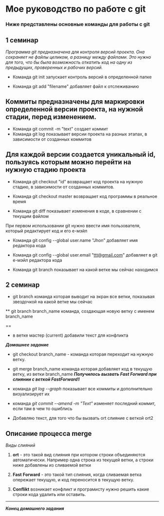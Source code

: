 

# Мое руководство по работе с git


### Ниже представлены основные команды для работы с git


## 1 семинар

*Программа git предназначена для контроля версий проекта. Она сохраняет не файлы целиком, а разницу между файлами. Это нужно для того, что бы была возможность откатить код на одну из предыдущих, проверенных и рабочих версий.*

* Команда  git init запускает контроль версий в определенной папке

* Команда git add "filename" добавляет файл к отслеживанию

## Коммиты предназначены для маркировки определенной версии проекта, на нужной стадии, перед изменением.

* Команда git commit -m "text" создает коммит
* Команда git log показывает версии проекта на разных этапах, в зависимости от созданных коммитов

## Для каждой версии создается уникальный id, пользуясь которым можно перейти на нужную стадию проекта

* Команда git checkout "id" возвращает код проекта на нужную стадию, в зависимости от созданных коммитов.

* Команда git checkout master возвращает код программы в реальное время

* Команда git diff показывает изменения в коде, в сравнении с текущим файлом

При первом использовании git нужно ввести имя пользователя, который редактирует код и его е-мэйл

* Команда git config --global user.name "Jhon" добавляет имя редактора кода
* Команда git config --global user.email "ttt@gmail.com" добавляет в git е-мэйл редактора кода

* Команда git branch показывает на какой ветке мы сейчас находимся


## 2 семинар


* git branch  команда которая выводит на экран все ветки, показывая звездочкой на какой ветке мы сейчас

**  git branch branch_name   команда, создающая новую ветку с именем branch_name

==

* в ветке мастер (current) добавили текст для конфликта


___________Домашнее задание___________

* git checkout branch_name - команда которая переходит на нужную ветку. 
* git merge branch_name команда которая добавляет код в текущую ветку, из ветки branch_name
___Получилось вызвать Fast Forward при слиянии с веткой FastForward1___

* команда _git log --graph_ показывает все коммиты и дополнительно визуализирует их
* команда _git commit --amend -m "Text"_ изменяет последний коммит, если там в чем то ошиблись


* Добавляю текст, для того что бы вызвать ort слияние с веткой ort2


## Описание процесса merge

*Виды слияний*
1. __ort__ - это такой вид слияния при котором строки объединяются автоматически. Например одна строка из текущей ветки, а строки ниже добавлены из сливаемой ветки

2. __Fast__ __Forward__ - это такой тип слияния, когда сливаемая ветка опережает текущую, и код переносится в текущую ветку.

3. __Conflikt__ возникает конфликт и програмисту нужно решить какие строки кода удалить или оставить.

______________

___Конец домашнего задания___